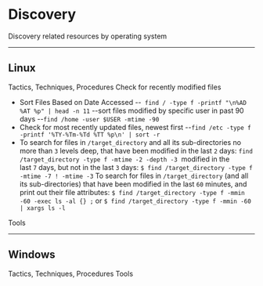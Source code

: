 # Discovery
Discovery related resources by operating system
___
## Linux 
Tactics, Techniques, 
Procedures
Check for recently modified files
- Sort Files Based on Date Accessed
--``` find / -type f -printf "\n%AD %AT %p" | head -n 11```
--sort files modified by specific user in past 90 days
--```find /home -user $USER -mtime -90```
- Check for most recently updated  files, newest first
 --```find /etc -type f -printf '%TY-%Tm-%Td %TT %p\n' | sort -r```
- To search for files in `/target_directory` and all its sub-directories no more than `3` levels deep, that have been modified in the last `2` days:
```find /target_directory -type f -mtime -2 -depth -3```
 modified in the last `7` days, but not in the last `3` days:
 ```$ find /target_directory -type f -mtime -7 ! -mtime -3```
 To search for files in `/target_directory` (and all its sub-directories) that have been modified in the last `60` minutes, and print out their file attributes:
```$ find /target_directory -type f -mmin -60 -exec ls -al {} ;```
or 
```$ find /target_directory -type f -mmin -60 | xargs ls -l```

Tools
___
## Windows
Tactics, Techniques, Procedures
Tools